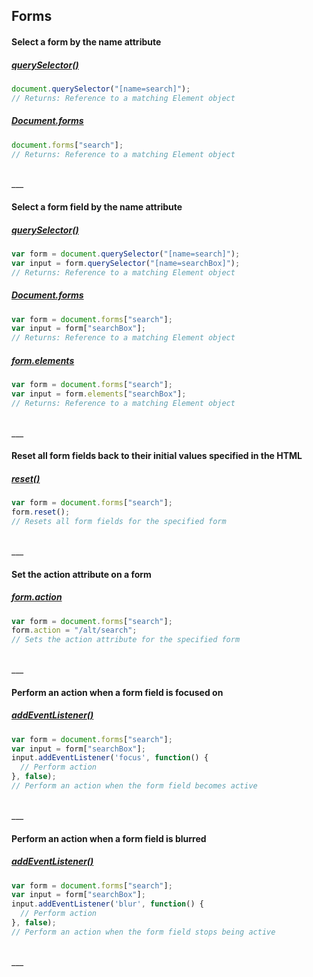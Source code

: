 ## Forms

#### Select a form by the name attribute
##### [querySelector()](https://developer.mozilla.org/en-US/docs/Web/API/Document/querySelector)
```js
document.querySelector("[name=search]");
// Returns: Reference to a matching Element object
```

##### [Document.forms](https://developer.mozilla.org/en-US/docs/Web/API/Document/forms)
```js
document.forms["search"];
// Returns: Reference to a matching Element object
```

<br>
___
<br>

#### Select a form field by the name attribute
##### [querySelector()](https://developer.mozilla.org/en-US/docs/Web/API/Document/querySelector)
```js
var form = document.querySelector("[name=search]");
var input = form.querySelector("[name=searchBox]");
// Returns: Reference to a matching Element object
```

##### [Document.forms](https://developer.mozilla.org/en-US/docs/Web/API/Document/forms)
```js
var form = document.forms["search"];
var input = form["searchBox"];
// Returns: Reference to a matching Element object
```

##### [form.elements](https://developer.mozilla.org/en-US/docs/Web/API/HTMLFormElement/elements)
```js
var form = document.forms["search"];
var input = form.elements["searchBox"];
// Returns: Reference to a matching Element object
```

<br>
___
<br>

#### Reset all form fields back to their initial values specified in the HTML
##### [reset()](https://developer.mozilla.org/en-US/docs/Web/API/HTMLFormElement/reset)
```js
var form = document.forms["search"];
form.reset();
// Resets all form fields for the specified form
```

<br>
___
<br>

#### Set the action attribute on a form
##### [form.action](https://developer.mozilla.org/en-US/docs/Web/API/HTMLFormElement/action)
```js
var form = document.forms["search"];
form.action = "/alt/search";
// Sets the action attribute for the specified form
```

<br>
___
<br>

#### Perform an action when a form field is focused on
##### [addEventListener()](https://developer.mozilla.org/en-US/docs/Web/API/EventTarget/addEventListener)
```js
var form = document.forms["search"];
var input = form["searchBox"];
input.addEventListener('focus', function() {
  // Perform action
}, false);
// Perform an action when the form field becomes active
```

<br>
___
<br>

#### Perform an action when a form field is blurred
##### [addEventListener()](https://developer.mozilla.org/en-US/docs/Web/API/EventTarget/addEventListener)
```js
var form = document.forms["search"];
var input = form["searchBox"];
input.addEventListener('blur', function() {
  // Perform action
}, false);
// Perform an action when the form field stops being active
```

<br>
___
<br>

